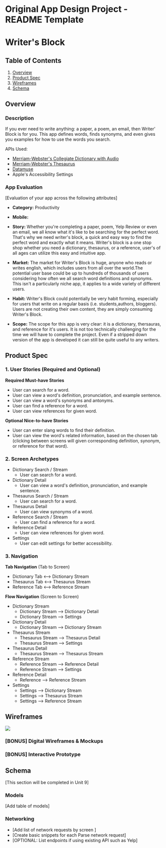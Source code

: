 Original App Design Project - README Template
===

# Writer's Block

## Table of Contents
1. [Overview](#Overview)
1. [Product Spec](#Product-Spec)
1. [Wireframes](#Wireframes)
2. [Schema](#Schema)

## Overview
### Description
If you ever need to write anything: a paper, a poem, an email, then Writer' Block is for you. This app defines words, finds synonyms, and even gives you examples for how to use the words you search. 

APIs Used: 
* [Merriam-Webster's Collegiate Dictionary with Audio]("https://dictionaryapi.com/products/api-collegiate-dictionary")
* [Merriam-Webster's Thesaurus]("https://dictionaryapi.com/products/api-collegiate-thesaurus")
* [Datamuse]("http://www.datamuse.com/api/")
* Apple's Accessibility Settings

### App Evaluation
[Evaluation of your app across the following attributes]
- **Category:** Productivity
- **Mobile:**
- **Story:** Whether you're completing a paper, poem, Yelp Review or even an email, we all know what it's like to be searching for the perfect word. That's why we need writer's block, a quick and easy way to find the perfect word and exactly what it means. Writer's block is a one stop shop whether you need a dictionary, thesaurus, or a reference, user's of all ages can utilize this easy and intuitive app. 

- **Market:** The market for Writer's Block is huge, anyone who reads or writes english, which includes users from all over the world.The potential user base could be up to hundreds of thousands of users considering how often we all search word definitions and synonyms. This isn't a particularly niche app, it applies to a wide variety of different users. 
- **Habit:** Writer's Block could potentially be very habit forming, especially for users that write on a regular basis (i.e. students,authors, bloggers). Users are not creating their own content, they are simply consuming Writer's Block.
- **Scope:** The scope for this app is very clear: it is a dictionary, thersauras, and reference for it's users. It is not too technically challenging for the time we will have to complete the project. Even if a stripped down version of the app is developed it can still be quite useful to any writers. 

## Product Spec

### 1. User Stories (Required and Optional)

**Required Must-have Stories**

* User can search for a word.
* User can view a word's definition, pronunciation, and example sentence.
* User can view a word's synonyms and antonyms.
* User can find a reference for a word.
* User can view references for given word.

**Optional Nice-to-have Stories**

* User can enter slang words to find their definition.
* User can view the word's related information, based on the chosen tab (clicking between screens will given corresponding definition, synonym, or reference for that word).

### 2. Screen Archetypes

* Dictionary Search / Stream
   * User can search for a word.
* Dictionary Detail
    * User can view a word's definition, pronunciation, and example sentence.
* Thesaurus Search / Stream
   * User can search for a word.
* Thesaurus Detail
    * User can view synonyms of a word.
* Reference Search / Stream
    * User can find a reference for a word.
* Reference Detail
    * User can view references for given word.
* Settings
    * User can edit settings for better accessibility.

### 3. Navigation

**Tab Navigation** (Tab to Screen)

* Dictionary Tab <--> Dictionary Stream
* Thesaurus Tab <--> Thesaurus Stream
* Reference Tab <--> Reference Stream

**Flow Navigation** (Screen to Screen)

* Dictionary Stream
    * Dictionary Stream --> Dictionary Detail
    * Dictionary Stream --> Settings
* Dictionary Detail
    * Dictionary Stream --> Dictionary Stream
* Thesaurus Stream
    * Thesaurus Stream --> Thesaurus Detail
    * Thesaurus Stream --> Settings
* Thesaurus Detail
    * Thesaurus Stream --> Thesaurus Stream
* Reference Stream
    * Reference Stream --> Reference Detail
    * Reference Stream --> Settings
* Reference Detail
   *  Reference --> Reference Stream
* Settings
   * Settings --> Dictionary Stream
   * Settings --> Thesaurus Stream
   * Settings --> Reference Stream

## Wireframes
<img src="http://g.recordit.co/djrbrc515z.gif">


### [BONUS] Digital Wireframes & Mockups

### [BONUS] Interactive Prototype

## Schema 
[This section will be completed in Unit 9]
### Models
[Add table of models]
### Networking
- [Add list of network requests by screen ]
- [Create basic snippets for each Parse network request]
- [OPTIONAL: List endpoints if using existing API such as Yelp]
